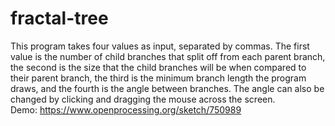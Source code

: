 # fractal-tree
This program takes four values as input, separated by commas. The first value is the number of child branches that split off from each parent branch, the second is the size that the child branches will be when compared to their parent branch, the third is the minimum branch length the program draws, and the fourth is the angle between branches. The angle can also be changed by clicking and dragging the mouse across the screen.  
Demo: https://www.openprocessing.org/sketch/750989
